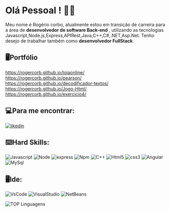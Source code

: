 # Olá Pessoal ! 🙎‍♂️

Meu nome é Rogério corbo, atualmente estou em transição de carreira para a área de **desenvolvedor de software Back-end** , utilizando as tecnologias Javascript,Node.js,Express,APIRest,Java,C++,C#,.NET,Asp.Net. Tenho desejo de trabalhar  também como **desenvolvedor FullStack**.

## 🖥️Portfólio
https://rogercorb.github.io/lojaonline/ <br>
https://rogercorb.github.io/pearson/ <br>
https://rogercorb.github.io/decodificador-textos/ <br>
https://rogercorb.github.io/Jogo-Html/ <br>
https://rogercorb.github.io/exercicio4/

## 💻Para me encontrar:
[![likedin](	https://img.shields.io/badge/LinkedIn-0077B5?style=for-the-badge&logo=linkedin&logoColor=white)](www.linkedin.com/in/rogerio-corbo-1982a877)

## ⌨️Hard Skills:
![Javascript](https://img.shields.io/badge/JavaScript-323330?style=for-the-badge&logo=javascript&logoColor=F7DF1E)
![Node](	https://img.shields.io/badge/Node%20js-339933?style=for-the-badge&logo=nodedotjs&logoColor=white)
![express](	https://img.shields.io/badge/Express%20js-000000?style=for-the-badge&logo=express&logoColor=white)
![Npm](https://img.shields.io/badge/npm-CB3837?style=for-the-badge&logo=npm&logoColor=white)
![C++](https://img.shields.io/badge/C%2B%2B-00599C?style=for-the-badge&logo=c%2B%2B&logoColor=white)
![Html5](https://img.shields.io/badge/HTML5-E34F26?style=for-the-badge&logo=html5&logoColor=white)
![css3](https://img.shields.io/badge/CSS3-1572B6?style=for-the-badge&logo=css3&logoColor=white)
![Angular](	https://img.shields.io/badge/Angular-DD0031?style=for-the-badge&logo=angular&logoColor=white)
![MySql](https://img.shields.io/badge/MySQL-005C84?style=for-the-badge&logo=mysql&logoColor=white)

## 🖥️Ide:
![VsCode](https://img.shields.io/badge/VSCode-0078D4?style=for-the-badge&logo=visual%20studio%20code&logoColor=white)
![VisualStudio](https://img.shields.io/badge/Visual_Studio-5C2D91?style=for-the-badge&logo=visual%20studio&logoColor=white)
![NetBeans](https://img.shields.io/badge/apache%20netbeans-1B6AC6?style=for-the-badge&logo=apache%20netbeans%20IDE&logoColor=white)

![TOP Linguagens](https://github-readme-stats.vercel.app/api/top-langs/?username=RogerCorb&layout=compact&theme=dracula)
